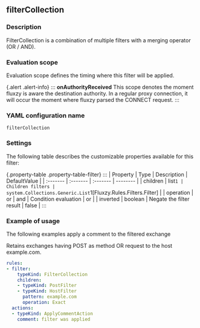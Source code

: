 ## filterCollection

### Description

FilterCollection is a combination of multiple filters with a merging operator (OR / AND).

### Evaluation scope

Evaluation scope defines the timing where this filter will be applied. 

{.alert .alert-info}
:::
**onAuthorityReceived** This scope denotes the moment fluxzy is aware the destination authority. In a regular proxy connection, it will occur the moment where fluxzy parsed the CONNECT request.
:::

### YAML configuration name

    filterCollection

### Settings

The following table describes the customizable properties available for this filter: 

{.property-table .property-table-filter}
:::
| Property | Type | Description | DefaultValue |
| :------- | :------- | :------- | -------- |
| children | list`1 | Children filters | system.Collections.Generic.List`1[Fluxzy.Rules.Filters.Filter] |
| operation | or \| and | Condition evaluation | or |
| inverted | boolean | Negate the filter result | false |
:::

### Example of usage

The following examples apply a comment to the filtered exchange

Retains exchanges having POST as method OR request to the host example.com.

```yaml
rules:
- filter:
    typeKind: FilterCollection
    children:
    - typeKind: PostFilter
    - typeKind: HostFilter
      pattern: example.com
      operation: Exact
  actions:
  - typeKind: ApplyCommentAction
    comment: filter was applied
```



